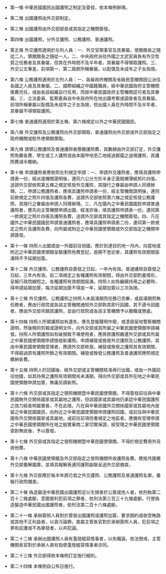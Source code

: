 * 第一條 中華民國國民出國護照之制定及簽發，依本條例辦理。

* 第二條 出國護照由外交部制定。

* 第三條 出國護照由外交部部長或其指定之機關簽發。

* 第四條 出國護照，分外交護照、公務護照、普通護照。

* 第五條 外交護照適用於左列人員：一、外交官領事官及其眷屬，使館館長之隨從二人，領館館長之隨從一人。二、中央政府派往外國之文武官員負有外交性質之任務者及其眷屬，但其在外時間不及半年者，其眷屬不得領取護照。三、外交公文專差。前項第一、第二兩款所稱眷屬，以配偶及未成年之子女為限。

* 第六條 公務護照適用於左列人員：一、各級政府機關及省級民意機關因公派往各國之人員及其眷屬。二、國際組織之中國籍職員，經中華民國政府主管機關推薦充任，或由各該組織自行任用，而經中華民國政府主管機關認可者及其眷屬。三、立法委員、監察委員自中央政府所在地出國考察或調查者及其眷屬。前項所稱眷屬以配偶及未成年之子女為限，但出國人員在外時問不及半年者，其眷屬不得領取護照。

* 第七條 普通護照適用於第五條、第六條規定以外之中華民國國民。

* 第八條 外交護照及公務護照向外交部領取，普通護照向外交部或外交部指定之政府機關或駐外使領館領取。

* 第九條 請領公務護照及普通護照者應繳護照費，其數額由外交部訂定，外交護照免繳各費，學生或工人護照或由本國甲地至乙地經過鄰國之過境護照，其護照費減半繳納。

* 第十條 申請護照者應依照左列規定申請：一、申請外交護照者，應填具護照申請表一份，經派遣機關證明後，連同六公分方形半身正面脫帽薄紙照片四張，送請外交部依照第五條之規定核發外交護照，其隨行之眷屬由申請人同樣辦理。二、申請公務護照者，應填具護照申請表一份，經主管機關證明後，連同前款規定之照片四張及護照各費，送請外交部依照第六條之規定核發公務護照，其隨行之眷屬由申請人同樣辦理。三、凡在國內之中華民國國民申請普通護照者，應先向主管機關申請出國，經准許後，填具護照申請表一份，連同第一款規定之照片四張及護照各費，送請外交部或其指定之機關簽發。四、凡在國外之中華民國國民申請普通護照者，應填具護照申請表二份，連同第一款規定之照片及護照各費，向所屬或附近之中華民國使領館或外交部指定之機關申請簽發。

* 第十一條 持照人出國或由一外國前往他國，應於到達目的地一月內，向當地或附近之中華民國使領館呈驗護照免費登記，逾期不登記者，其護照有效期間屆滿時不予延期加簽。

* 第十二條 外交護照、公務護照自簽發之日起，一年內有效。普通護照自簽發之日起，三年內有效。前二項規定之各種護照有效期間，得由外交部酌量情形，呈報行政院縮短之。各種護照有效期間屆滿，持照人如有繼續持用之必要時，得申請延期加簽，每次延期加簽不得逾一年，延期加簽以三次為限。

* 第十三條 外交護照、公務護照之持照人未屆滿期而任務已完畢，或屆滿期而無任務者，應由行政院或各該主管機關通知外交部飭其即行回國，其不遵令回國者，應由外交部吊銷其護照，並由行政院或各該主管機關予以撤職或懲處。

* 第十四條 持照人所領護照如有遺失，應先登報聲明作廢，或憑居留地警察機關證明，然後檢同剪報或證明文件，向外交部或其所屬之中華民國使領館申請補發。持照人所領護照如有破損致不堪使用者，應將原護照繳還外交部或其所屬之中華民國使領館申請換發新護照。申請補發或換發外交護照及公務護照，其由中華民國使領館受理者，應請外交部核發。補發或換發之護照其有效期間，不得超過原有護照所餘之有效期間。補發或換發公務護照及普通護照應照規定繳納各費。

* 第十五條 持照人於回國後，經外交部或主管機關核准再行出國，或由一外國前往他國，如其持用之護照有效期間尚未滿期，得向外交部或其所在地之中華民國使領館申請加簽，無庸另請新照。

* 第十六條 外交部或其指定之領照機關暨中華民國使領館，不得簽發前往與中華民國無外交關係國家或其屬地之護照，但該國家或其屬地仍承認中華民國護照之效力經查明屬實者，不在此限。凡在與中華民國外交關係國家或其屬地內居留之中華民國國民，向附近之中華民國使領館申請護照回國，或前往與中華民國有外交關係國家或其屬地，或前往前項但書規定之地區者，應備有受理申請之中華民國使領館所在地之殷實華商二家切實保證，經受理之中華民國使領館查對無訛後，予以簽發。

* 第十七條 外交部或其指定之發照機關暨中華民國使領館，不得於規定費用外另收他費。

* 第十八條 中華民國使領館及外交部指定之發照機關所收護照各費，應按月匯繳外交部彙解國庫，並填具報解表連同護照副聯呈送外交部備查。

* 第十九條 外交部應於每半年將已發之外交護照、公務護照及普通護照名單，彙報行政院備查。

* 第二十條 偽造變造中華民國出國護照足以生損害於公眾或他人者，依刑執第二百十二條處斷。意圖營利犯前項之罪者，依刑法第三百三十九條處斷。行使偽造變造中華民國出國護照者，依刑法第二百十六條處斷。

* 第二十一條 承辦簽照人員對於簽發出國護照或護照加簽，要求期約或收受賄路或其他不正利益者，以貪污論罪。直屬主管長官對於承辦簽照人員，犯前項之罪有庇護或不為舉發者，以共犯論。

* 第二十二條 承辦出國護照人員有濫發縱容情事者，以失職論，依法懲戒，主管機關長官對於承辦人員有指使濫發縱容情事者亦同。

* 第二十三條 外交部得依本條例訂定施行細則。

* 第二十四條 本條例自公布日施行。

